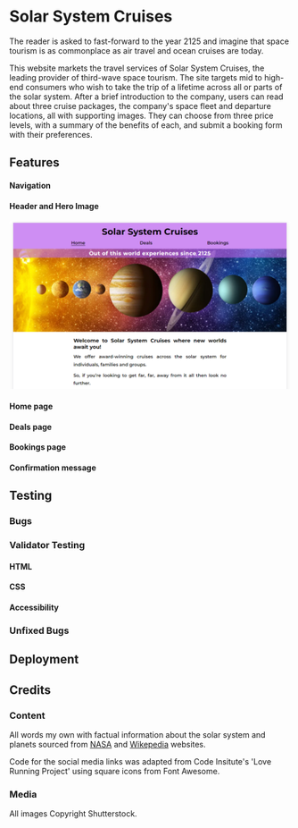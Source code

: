 # Solar System Cruises

The reader is asked to fast-forward to the year 2125 and imagine that space tourism is as commonplace as air travel and ocean cruises are today.

This website markets the travel services of Solar System Cruises, the leading provider of third-wave space tourism. The site targets mid to high-end consumers who wish to take the trip of a lifetime across all or parts of the solar system. After a brief introduction to the company, users can read about three cruise packages, the company's space fleet and departure locations, all with supporting images. They can choose from three price levels, with a summary of the benefits of each, and submit a booking form with their preferences.

## Features

#### Navigation

#### Header and Hero Image

![Header, Navigation bar and Hero image](/assets/media/header-nav-hero.png)

#### Home page

#### Deals page

#### Bookings page

#### Confirmation message

## Testing

### Bugs

### Validator Testing

#### HTML

#### CSS

#### Accessibility

### Unfixed Bugs

## Deployment

## Credits

### Content

All words my own with factual information about the solar system and planets sourced from [NASA](https://science.nasa.gov/solar-system/planets/) and [Wikepedia](https://en.wikipedia.org/wiki/Solar_System) websites.

Code for the social media links was adapted from Code Insitute's 'Love Running Project' using square icons from Font Awesome.

### Media

All images Copyright Shutterstock.
